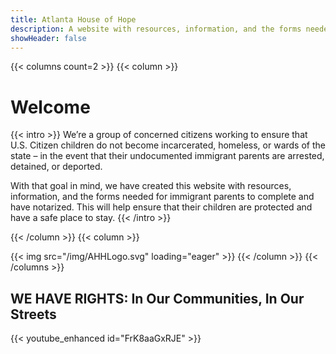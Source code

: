 ```yaml
---
title: Atlanta House of Hope
description: A website with resources, information, and the forms needed for immigrant parents in Georgia to complete and have notarized. This will help ensure that their children are protected and have a safe place to stay.
showHeader: false
---
```


{{< columns count=2 >}}
{{< column >}}
# Welcome 

{{< intro >}}
We’re a group of concerned citizens working to ensure that U.S. Citizen children do not become incarcerated, homeless, or wards of the state – in the event that their undocumented immigrant parents are arrested, detained, or deported.

With that goal in mind, we have created this website with resources, information, and the forms needed for immigrant parents to complete and have notarized. This will help ensure that their children are protected and have a safe place to stay.
{{< /intro >}}

{{< /column >}}
{{< column >}}
<!-- {{< spacer >}} -->
{{< img src="/img/AHHLogo.svg" loading="eager" >}}
{{< /column >}}
{{< /columns >}}

## WE HAVE RIGHTS: In Our Communities, In Our Streets

{{< youtube_enhanced id="FrK8aaGxRJE" >}}

